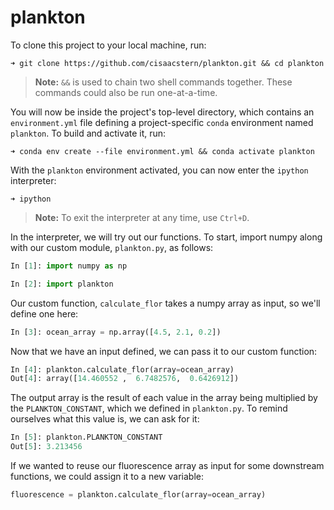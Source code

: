 # plankton

To clone this project to your local machine, run:

```
➜ git clone https://github.com/cisaacstern/plankton.git && cd plankton
```
> **Note:** `&&` is used to chain two shell commands together. These commands could also be run one-at-a-time.

You will now be inside the project's top-level directory, which contains an `environment.yml` file defining a project-specific `conda` environment named `plankton`. To build and activate it, run:

```
➜ conda env create --file environment.yml && conda activate plankton
```

With the `plankton` environment activated, you can now enter the `ipython` interpreter:

```
➜ ipython
```

> **Note:** To exit the interpreter at any time, use `Ctrl+D`.

In the interpreter, we will try out our functions. To start, import numpy along with our custom module, `plankton.py`, as follows:

```python
In [1]: import numpy as np

In [2]: import plankton
```
Our custom function, `calculate_flor` takes a numpy array as input, so we'll define one here:

```python
In [3]: ocean_array = np.array([4.5, 2.1, 0.2])
```
Now that we have an input defined, we can pass it to our custom function:

```python
In [4]: plankton.calculate_flor(array=ocean_array)
Out[4]: array([14.460552 ,  6.7482576,  0.6426912])
```

The output array is the result of each value in the array being multiplied by the `PLANKTON_CONSTANT`, which we defined in `plankton.py`. To remind ourselves what this value is, we can ask for it:

```python
In [5]: plankton.PLANKTON_CONSTANT
Out[5]: 3.213456
```

If we wanted to reuse our fluorescence array as input for some downstream functions, we could assign it to a new variable:

```python
fluorescence = plankton.calculate_flor(array=ocean_array)
```
